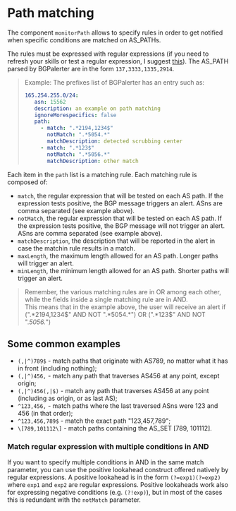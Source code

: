 # Path matching

The component `monitorPath` allows to specify rules in order to get notified when specific conditions are matched on AS_PATHs.

The rules must be expressed with regular expressions (if you need to refresh your skills or test a regular expression, I suggest [this](https://regex101.com/)).
The AS_PATH parsed by BGPalerter are in the form `137,3333,1335,2914`.

> Example: 
> The prefixes list of BGPalerter has an entry such as:
> ```yaml
> 165.254.255.0/24:
>    asn: 15562
>    description: an example on path matching
>    ignoreMorespecifics: false
>    path:
>      - match: ".*2194,1234$"
>        notMatch: ".*5054.*"
>        matchDescription: detected scrubbing center
>      - match: ".*123$"
>        notMatch: ".*5056.*"
>        matchDescription: other match
> ```

Each item in the `path` list is a matching rule.
Each matching rule is composed of:
* `match`, the regular expression that will be tested on each AS path. If the expression tests positive, the BGP message triggers an alert. ASns are comma separated (see example above).
* `notMatch`, the regular expression that will be tested on each AS path. If the expression tests positive, the BGP message will not trigger an alert. ASns are comma separated (see example above).
* `matchDescription`, the description that will be reported in the alert in case the matchin rule results in a match.
* `maxLength`, the maximum length allowed for an AS path. Longer paths will trigger an alert.
* `minLength`, the minimum length allowed for an AS path. Shorter paths will trigger an alert.

> Remember, the various matching rules are in OR among each other, while the fields inside a single matching rule are in AND.  
> This means that in the example above, the user will receive an alert if (".*2194,1234$" AND NOT ".*5054.*") OR (".*123$" AND NOT ".*5056.*") 

## Some common examples

* `(,|^)789$` - match paths that originate with AS789, no matter what it has in front (including nothing);
* `(,|^)456,` - match any path that traverses AS456 at any point, except origin;
* `(,|^)456(,|$)` - match any path that traverses AS456 at any point (including as origin, or as last AS);
* `^123,456,` - match paths where the last traversed ASns were 123 and 456 (in that order);
* `^123,456,789$` - match the exact path "123,457,789";
* `\[789,101112\]` - match paths containing the AS_SET [789, 101112].


### Match regular expression with multiple conditions in AND

If you want to specify multiple conditions in AND in the same match parameter, you can use the positive lookahead construct offered natively by regular expressions.
A positive lookahead is in the form `(?=exp1)(?=exp2)` where `exp1` and `exp2` are regular expressions.
Positive lookaheads work also for expressing negative conditions (e.g. `(?!exp)`), but in most of the cases this is redundant with the `notMatch` parameter.



